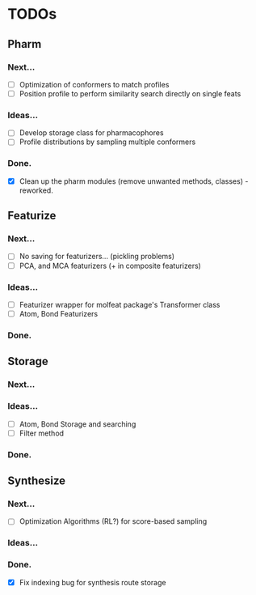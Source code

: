 # TODOs

## Pharm
### Next...
- [ ] Optimization of conformers to match profiles
- [ ] Position profile to perform similarity search directly on single feats

### Ideas...
- [ ] Develop storage class for pharmacophores
- [ ] Profile distributions by sampling multiple conformers

### Done.
- [x] Clean up the pharm modules (remove unwanted methods, classes) - reworked.

## Featurize
### Next...
- [ ] No saving for featurizers... (pickling problems)
- [ ] PCA, and MCA featurizers (+ in composite featurizers)

### Ideas...
- [ ] Featurizer wrapper for molfeat package's Transformer class
- [ ] Atom, Bond Featurizers

### Done.

## Storage
### Next...

### Ideas...
- [ ] Atom, Bond Storage and searching
- [ ] Filter method

### Done.

## Synthesize
### Next...
- [ ] Optimization Algorithms (RL?) for score-based sampling

### Ideas...

### Done.
- [x] Fix indexing bug for synthesis route storage
